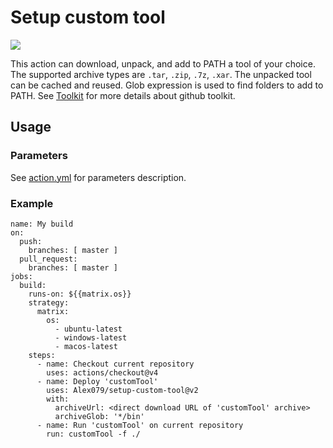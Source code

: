 # Setup custom tool

<a href="https://github.com/Alex079/setup-custom-tool/actions?query=workflow%3ACI"><img src="https://github.com/Alex079/setup-custom-tool/workflows/CI/badge.svg" /></a>

This action can download, unpack, and add to PATH a tool of your choice.
The supported archive types are `.tar`, `.zip`, `.7z`, `.xar`.
The unpacked tool can be cached and reused.
Glob expression is used to find folders to add to PATH.
See [Toolkit](https://github.com/actions/toolkit) for more details about github toolkit.

## Usage

### Parameters

See [action.yml](action.yml) for parameters description.

### Example

```
name: My build
on:
  push:
    branches: [ master ]
  pull_request:
    branches: [ master ]
jobs:
  build:
    runs-on: ${{matrix.os}}
    strategy:
      matrix:
        os:
          - ubuntu-latest
          - windows-latest
          - macos-latest
    steps:
      - name: Checkout current repository
        uses: actions/checkout@v4
      - name: Deploy 'customTool'
        uses: Alex079/setup-custom-tool@v2
        with:
          archiveUrl: <direct download URL of 'customTool' archive>
          archiveGlob: '*/bin'
      - name: Run 'customTool' on current repository
        run: customTool -f ./
```
